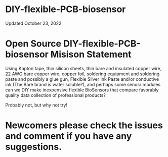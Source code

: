 # DIY-flexible-PCB-biosensor

Updated October 23, 2022

# Open Source DIY-flexible-PCB-biosensor Misison Statement

Using Kapton tape, thin silicon sheets, thin bare and insulated copper wire, 22 AWG bare copper wire, copper foil, soldering equipment and soldering paste and possibly a glue gun, Flexible Silver Ink Paste and/or conductive ink (The Bare brand is water soluble?), and perhaps some senosr modules can we DIY make inexpensive flexible BioSensors that compare favorably quality data collection of professional products?

Probably not, but why not try!

# Newcomers please check the issues and comment if you have any suggestions.





